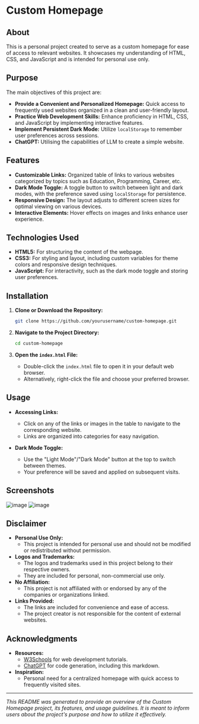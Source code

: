 # Custom Homepage

## About

This is a personal project created to serve as a custom homepage for ease of access to relevant websites. It showcases my understanding of HTML, CSS, and JavaScript and is intended for personal use only.

## Purpose

The main objectives of this project are:

- **Provide a Convenient and Personalized Homepage:** Quick access to frequently used websites organized in a clean and user-friendly layout.
- **Practice Web Development Skills:** Enhance proficiency in HTML, CSS, and JavaScript by implementing interactive features.
- **Implement Persistent Dark Mode:** Utilize `localStorage` to remember user preferences across sessions.
- **ChatGPT:** Utilising the capabilities of LLM to create a simple website.

## Features

- **Customizable Links:** Organized table of links to various websites categorized by topics such as Education, Programming, Career, etc.
- **Dark Mode Toggle:** A toggle button to switch between light and dark modes, with the preference saved using `localStorage` for persistence.
- **Responsive Design:** The layout adjusts to different screen sizes for optimal viewing on various devices.
- **Interactive Elements:** Hover effects on images and links enhance user experience.

## Technologies Used

- **HTML5:** For structuring the content of the webpage.
- **CSS3:** For styling and layout, including custom variables for theme colors and responsive design techniques.
- **JavaScript:** For interactivity, such as the dark mode toggle and storing user preferences.

## Installation

1. **Clone or Download the Repository:**

   ```bash
   git clone https://github.com/yourusername/custom-homepage.git
   ```

2. **Navigate to the Project Directory:**

   ```bash
   cd custom-homepage
   ```

3. **Open the `index.html` File:**

   - Double-click the `index.html` file to open it in your default web browser.
   - Alternatively, right-click the file and choose your preferred browser.

## Usage

- **Accessing Links:**
  - Click on any of the links or images in the table to navigate to the corresponding website.
  - Links are organized into categories for easy navigation.

- **Dark Mode Toggle:**
  - Use the "Light Mode"/"Dark Mode" button at the top to switch between themes.
  - Your preference will be saved and applied on subsequent visits.
 
## Screenshots
![image](https://github.com/user-attachments/assets/4943cda0-fc29-4f75-85a2-cb4b29e446a3)
![image](https://github.com/user-attachments/assets/3f3d1d6f-32fa-42a3-9d3c-84006c732229)



## Disclaimer

- **Personal Use Only:**
  - This project is intended for personal use and should not be modified or redistributed without permission.
- **Logos and Trademarks:**
  - The logos and trademarks used in this project belong to their respective owners.
  - They are included for personal, non-commercial use only.
- **No Affiliation:**
  - This project is not affiliated with or endorsed by any of the companies or organizations linked.
- **Links Provided:**
  - The links are included for convenience and ease of access.
  - The project creator is not responsible for the content of external websites.

## Acknowledgments

- **Resources:**
  - [W3Schools](https://www.w3schools.com/) for web development tutorials.
  - [ChatGPT](https://chatgpt.com/) for code generation, including this markdown.
- **Inspiration:**
  - Personal need for a centralized homepage with quick access to frequently visited sites.

---

*This README was generated to provide an overview of the Custom Homepage project, its features, and usage guidelines. It is meant to inform users about the project's purpose and how to utilize it effectively.*